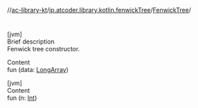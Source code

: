 //[ac-library-kt](../../index.md)/[jp.atcoder.library.kotlin.fenwickTree](../index.md)/[FenwickTree](index.md)/[<init>](-init-.md)



# <init>  
[jvm]  
Brief description  
Fenwick tree constructor.  
  
  
Content  
fun [<init>](-init-.md)(data: [LongArray](https://kotlinlang.org/api/latest/jvm/stdlib/kotlin/-long-array/index.html))  


[jvm]  
Content  
fun [<init>](-init-.md)(n: [Int](https://kotlinlang.org/api/latest/jvm/stdlib/kotlin/-int/index.html))  



